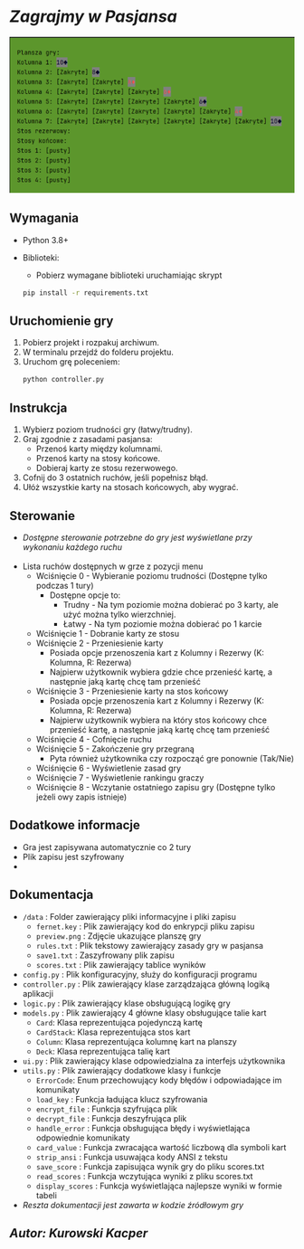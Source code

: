 # <i>Zagrajmy w Pasjansa</i>

<img src="./data/preview.png" alt="preview">

## Wymagania
- Python 3.8+
- Biblioteki: 
  - Pobierz wymagane biblioteki uruchamiając skrypt
       
   ```bash
   pip install -r requirements.txt
   ``` 

## Uruchomienie gry
1. Pobierz projekt i rozpakuj archiwum.
2. W terminalu przejdź do folderu projektu.
3. Uruchom grę poleceniem:
   ```bash
   python controller.py
   ```

## Instrukcja
1. Wybierz poziom trudności gry (łatwy/trudny).
2. Graj zgodnie z zasadami pasjansa:
   - Przenoś karty między kolumnami.
   - Przenoś karty na stosy końcowe.
   - Dobieraj karty ze stosu rezerwowego.
3. Cofnij do 3 ostatnich ruchów, jeśli popełnisz błąd.
4. Ułóż wszystkie karty na stosach końcowych, aby wygrać.

## Sterowanie
 - <i>Dostępne sterowanie potrzebne do gry jest wyświetlane przy wykonaniu każdego ruchu</i>
<br><br>
- Lista ruchów dostępnych w grze z pozycji menu
  - Wciśnięcie 0 - Wybieranie poziomu trudności (Dostępne tylko podczas 1 tury)
     - Dostępne opcje to:
        - Trudny - Na tym poziomie można dobierać po 3 karty, ale użyć można tylko wierzchniej.
        - Łatwy  - Na tym poziomie można dobierać po 1 karcie  
  - Wciśnięcie 1 - Dobranie karty ze stosu
  - Wciśnięcie 2 - Przeniesienie karty
    - Posiada opcje przenoszenia kart z Kolumny i Rezerwy (K: Kolumna, R: Rezerwa)
    - Najpierw użytkownik wybiera gdzie chce przenieść kartę, a następnie jaką kartę chcę tam przenieść
  - Wciśnięcie 3 - Przeniesienie karty na stos końcowy
    - Posiada opcje przenoszenia kart z Kolumny i Rezerwy (K: Kolumna, R: Rezerwa)
    - Najpierw użytkownik wybiera na który stos końcowy chce przenieść kartę, a następnie jaką kartę chcę tam przenieść
  - Wciśnięcie 4 - Cofnięcie ruchu
  - Wciśnięcie 5 - Zakończenie gry przegraną
     - Pyta również użytkownika czy rozpocząć gre ponownie (Tak/Nie) 
  - Wciśnięcie 6 - Wyświetlenie zasad gry
  - Wciśnięcie 7 - Wyświetlenie rankingu graczy 
  - Wciśnięcie 8 - Wczytanie ostatniego zapisu gry (Dostępne tylko jeżeli owy zapis istnieje)

## Dodatkowe informacje
 - Gra jest zapisywana automatycznie co 2 tury
 - Plik zapisu jest szyfrowany
 - 
## Dokumentacja
- `/data` : Folder zawierający pliki informacyjne i pliki zapisu
  - `fernet.key` : Plik zawierający kod do enkrypcji pliku zapisu
  - `preview.png` : Zdjęcie ukazujące planszę gry
  - `rules.txt` : Plik tekstowy zawierający zasady gry w pasjansa
  - `save1.txt` : Zaszyfrowany plik zapisu
  - `scores.txt` : Plik zawierający tablice wyników
- `config.py` : Plik konfiguracyjny, służy do konfiguracji programu
- `controller.py` : Plik zawierający klase zarządzająca główną logiką aplikacji
- `logic.py` : Plik zawierający klase obsługującą logikę gry
- `models.py` : Plik zawierający 4 główne klasy obsługujące talie kart
  - `Card`: Klasa reprezentująca pojedynczą kartę
  - `CardStack`: Klasa reprezentująca stos kart
  - `Column`: Klasa reprezentująca kolumnę kart na planszy
  - `Deck`: Klasa reprezentująca talię kart
- `ui.py` : Plik zawierający klase odpowiedzialna za interfejs użytkownika 
- `utils.py` : Plik zawierający dodatkowe klasy i funkcje
  - `ErrorCode`: Enum przechowujący kody błędów i odpowiadające im komunikaty
  - `load_key` : Funkcja ładująca klucz szyfrowania
  - `encrypt_file` : Funkcja szyfrująca plik
  - `decrypt_file` : Funkcja deszyfrująca plik
  - `handle_error` : Funkcja obsługująca błędy i wyświetlająca odpowiednie komunikaty
  - `card_value` : Funkcja zwracająca wartość liczbową dla symboli kart
  - `strip_ansi` : Funkcja usuwająca kody ANSI z tekstu
  - `save_score` : Funkcja zapisująca wynik gry do pliku scores.txt
  - `read_scores` : Funkcja wczytująca wyniki z pliku scores.txt
  - `display_scores` : Funkcja wyświetlająca najlepsze wyniki w formie tabeli
- <i>Reszta dokumentacji jest zawarta w kodzie źródłowym gry</i>
## <i>Autor:  Kurowski Kacper
